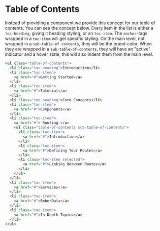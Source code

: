 # Table of Contents

Instead of providing a component we provide this concept for our table of contents. You can see the concept below.
Every item in the list is either a `toc-heading`, giving it heading styling, or an `toc-item`. The `anchor`-tags wrapped in a `toc-item` will get specific styling. On the main level, not wrapped in a `sub-table-of contents`, they will be the brand-color. When they are wrapped in a `sub-table-of-contents`, they will have an "active" indicator and a hover state, this will also indent them from the main level.

```html
<ul class="table-of-contents">
  <li class="toc-heading">Introduction</li>
  <li class="toc-item">
    <a href="#">Getting Started</a>
  </li>
  <li class="toc-item">
    <a href="#">Tutorial</a>
  </li>
  <li class="toc-heading">Core Concepts</li>
  <li class="toc-item">
    <a href="#">Components</a>
  </li>
  <li class="toc-item">
    <a href="#"> Routing </a>
    <ul class="table-of-contents sub-table-of-contents">
      <li class="toc-item">
        <a href="#">Introduction</a>
      </li>
      <li class="toc-item">
        <a href="#">Defining Your Routes</a>
      </li>
      <li class="toc-item selected">
        <a href="#">Linking Between Routes</a>
      </li>
    </ul>
  </li>
  <li class="toc-item">
    <a href="#">Services</a>
  </li>
  <li class="toc-item">
    <a href="#">EmberData</a>
  </li>
  <li class="toc-item">
    <a href="#">In-Depth Topics</a>
  </li>
</ul>
```
